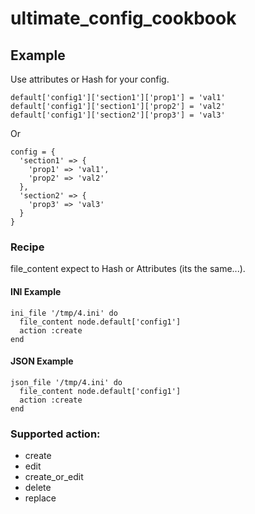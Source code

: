 # ultimate_config_cookbook

## Example
Use attributes or Hash for your config.
```
default['config1']['section1']['prop1'] = 'val1'
default['config1']['section1']['prop2'] = 'val2'
default['config1']['section2']['prop3'] = 'val3'
```
Or
```
config = {
  'section1' => {
    'prop1' => 'val1',
    'prop2' => 'val2'
  },
  'section2' => {
    'prop3' => 'val3'
  }
}
```
### Recipe
file_content expect to Hash or Attributes (its the same...).
#### INI Example
```
ini_file '/tmp/4.ini' do
  file_content node.default['config1']
  action :create
end
```
#### JSON Example
```
json_file '/tmp/4.ini' do
  file_content node.default['config1']
  action :create
end
```

### Supported action:
* create
* edit
* create_or_edit
* delete
* replace
